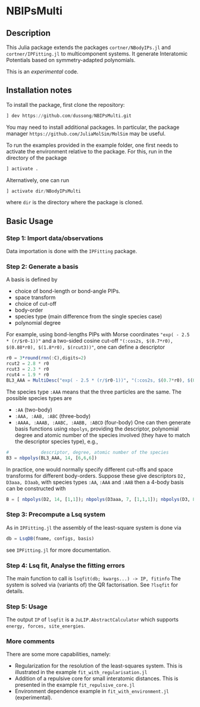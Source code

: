 # NBIPsMulti

## Description

This Julia package extends the packages `cortner/NBodyIPs.jl` and `cortner/IPFitting.jl` to multicomponent systems. It generate Interatomic Potentials based on symmetry-adapted polynomials.

This is an *experimental* code.

## Installation notes

To install the package, first clone the repository:
```julia
] dev https://github.com/dussong/NBIPsMulti.git
```
You may need to install additional packages. In particular, the package manager `https://github.com/JuliaMolSim/MolSim` may be useful.

To run the examples provided in the example folder, one first needs to activate the environment relative to the package. For this, run in the directory of the package
```julia
] activate .
```
Alternatively, one can run
```julia
] activate dir/NBodyIPsMulti
```
where `dir` is the directory where the package is cloned.


## Basic Usage

### Step 1: Import data/observations

Data importation is done with the `IPFitting` package.

### Step 2: Generate a basis

A basis is defined by
* choice of bond-length or bond-angle PIPs.
* space transform
* choice of cut-off
* body-order
* species type (main difference from the single species case)
* polynomial degree

For example, using bond-lengths PIPs with Morse coordinates `"exp( - 2.5 * (r/$r0-1))"` and a two-sided cosine cut-off `"(:cos2s, $(0.7*r0), $(0.88*r0), $(1.8*r0), $(rcut3))"`, one can define a descriptor
```julia
r0 = 3*round(rnn(:C),digits=2)
rcut2 = 2.8 * r0
rcut3 = 2.3 * r0
rcut4 = 1.9 * r0
BL3_AAA = MultiDesc("exp( - 2.5 * (r/$r0-1))", "(:cos2s, $(0.7*r0), $(0.88*r0), $(1.8*r0), $(rcut3))",Val(:AAA))
```
The species type `:AAA` means that the three particles are the same. The possible species types are
* `:AA` (two-body)
* `:AAA, :AAB, :ABC` (three-body)
* `:AAAA, :AAAB, :AABC, :AABB, :ABCD` (four-body)
One can then generate basis functions using `nbpolys`, providing the descriptor, polynomial degree and atomic number of the species involved (they have to match the descriptor species type), e.g.,
```julia
#            descriptor, degree, atomic number of the species
B3 = nbpolys(BL3_AAA, 14, [6,6,6])
```
In practice, one would normally specify different cut-offs and space transforms
for different body-orders. Suppose these give descriptors `D2, D3aaa, D3aab`, with species types `:AA`, `:AAA` and `:AAB` then
a 4-body basis can be constructed with
```julia
B = [ nbpolys(D2, 14, [1,1]); nbpolys(D3aaa, 7, [1,1,1]); nbpolys(D3, 8, [1,1,6]) ]
```

### Step 3: Precompute a Lsq system

As in `IPFitting.jl` the assembly of the least-square system is done via
```julia
db = LsqDB(fname, configs, basis)
```
see `IPFitting.jl` for more documentation.

### Step 4: Lsq fit, Analyse the fitting errors

The main function to call is
`lsqfit(db; kwargs...) -> IP, fitinfo`
The system is solved via (variants of) the QR factorisation. See `?lsqfit`
for details.

### Step 5: Usage

The output `IP` of `lsqfit` is a `JuLIP.AbstractCalculator` which supports
`energy, forces, site_energies`.

### More comments

There are some more capabilities, namely:
* Regularization for the resolution of the least-squares system. This is illustrated in the example `fit_with_regularisation.jl`
* Addition of a repulsive core for small interatomic distances. This is presented in the example `fit_repulsive_core.jl`
* Environment dependence example in `fit_with_environment.jl` (experimental).
